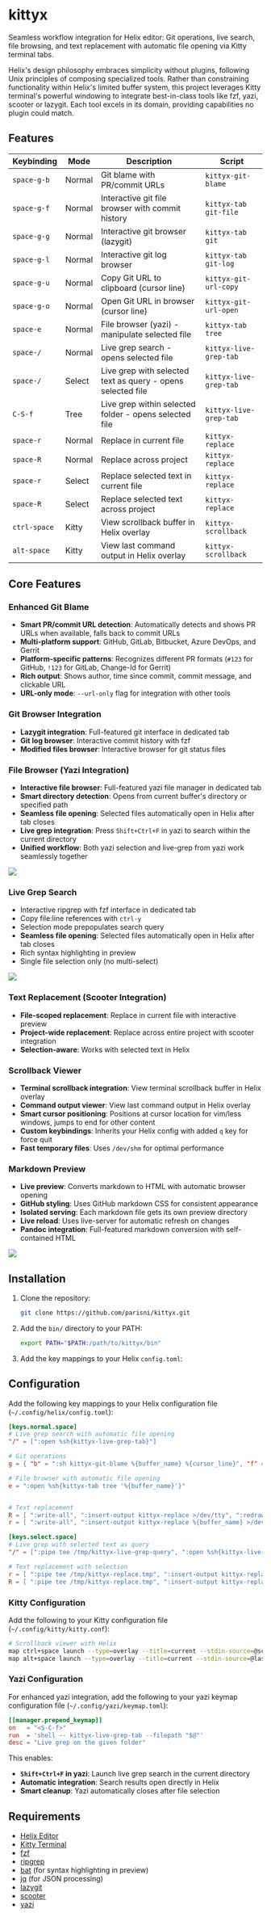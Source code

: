 # kittyx

Seamless workflow integration for Helix editor: Git operations, live search, file browsing, and text replacement with automatic file opening via Kitty terminal tabs.

Helix's design philosophy embraces simplicity without plugins, following Unix principles of composing specialized tools. Rather than constraining functionality within Helix's limited buffer system, this project leverages Kitty terminal's powerful windowing to integrate best-in-class tools like fzf, yazi, scooter or lazygit. Each tool excels in its domain, providing capabilities no plugin could match.

## Features

| Keybinding | Mode | Description | Script |
|------------|------|-------------|---------|
| `space-g-b` | Normal | Git blame with PR/commit URLs | `kittyx-git-blame` |
| `space-g-f` | Normal | Interactive git file browser with commit history | `kittyx-tab git-file` |
| `space-g-g` | Normal | Interactive git browser (lazygit) | `kittyx-tab git` |
| `space-g-l` | Normal | Interactive git log browser | `kittyx-tab git-log` |
| `space-g-u` | Normal | Copy Git URL to clipboard (cursor line) | `kittyx-git-url-copy` |
| `space-g-o` | Normal | Open Git URL in browser (cursor line) | `kittyx-git-url-open` |
| `space-e` | Normal | File browser (yazi) - manipulate selected file | `kittyx-tab tree` |
| `space-/` | Normal | Live grep search - opens selected file | `kittyx-live-grep-tab` |
| `space-/` | Select | Live grep with selected text as query - opens selected file | `kittyx-live-grep-tab` |
| `C-S-f` | Tree | Live grep within selected folder - opens selected file | `kittyx-live-grep-tab` |
| `space-r` | Normal | Replace in current file | `kittyx-replace` |
| `space-R` | Normal | Replace across project | `kittyx-replace` |
| `space-r` | Select | Replace selected text in current file | `kittyx-replace` |
| `space-R` | Select | Replace selected text across project | `kittyx-replace` |
| `ctrl-space` | Kitty | View scrollback buffer in Helix overlay | `kittyx-scrollback` |
| `alt-space` | Kitty | View last command output in Helix overlay | `kittyx-scrollback` |

## Core Features

### Enhanced Git Blame
- **Smart PR/commit URL detection**: Automatically detects and shows PR URLs when available, falls back to commit URLs
- **Multi-platform support**: GitHub, GitLab, Bitbucket, Azure DevOps, and Gerrit
- **Platform-specific patterns**: Recognizes different PR formats (`#123` for GitHub, `!123` for GitLab, Change-Id for Gerrit)
- **Rich output**: Shows author, time since commit, commit message, and clickable URL
- **URL-only mode**: `--url-only` flag for integration with other tools

### Git Browser Integration
- **Lazygit integration**: Full-featured git interface in dedicated tab
- **Git log browser**: Interactive commit history with fzf
- **Modified files browser**: Interactive browser for git status files


### File Browser (Yazi Integration)
- **Interactive file browser**: Full-featured yazi file manager in dedicated tab
- **Smart directory detection**: Opens from current buffer's directory or specified path
- **Seamless file opening**: Selected files automatically open in Helix after tab closes
- **Live grep integration**: Press `Shift+Ctrl+F` in yazi to search within the current directory
- **Unified workflow**: Both yazi selection and live-grep from yazi work seamlessly together

![](https://github.com/user-attachments/assets/1f1ca9cf-cce1-420c-960e-1a383e7cc341)

### Live Grep Search
- Interactive ripgrep with fzf interface in dedicated tab
- Copy file:line references with `ctrl-y`
- Selection mode prepopulates search query
- **Seamless file opening**: Selected files automatically open in Helix after tab closes
- Rich syntax highlighting in preview
- Single file selection only (no multi-select)

![](https://github.com/user-attachments/assets/2e894dad-2d8a-4973-a833-ae020e7bafd5)

### Text Replacement (Scooter Integration)
- **File-scoped replacement**: Replace in current file with interactive preview
- **Project-wide replacement**: Replace across entire project with scooter integration
- **Selection-aware**: Works with selected text in Helix

### Scrollback Viewer
- **Terminal scrollback integration**: View terminal scrollback buffer in Helix overlay
- **Command output viewer**: View last command output in Helix overlay  
- **Smart cursor positioning**: Positions at cursor location for vim/less windows, jumps to end for other content
- **Custom keybindings**: Inherits your Helix config with added `q` key for force quit
- **Fast temporary files**: Uses `/dev/shm` for optimal performance


### Markdown Preview
- **Live preview**: Converts markdown to HTML with automatic browser opening
- **GitHub styling**: Uses GitHub markdown CSS for consistent appearance
- **Isolated serving**: Each markdown file gets its own preview directory
- **Live reload**: Uses live-server for automatic refresh on changes
- **Pandoc integration**: Full-featured markdown conversion with self-contained HTML

![](https://github.com/user-attachments/assets/12467ce3-d1be-4346-b084-5a60651699f5)

## Installation

1. Clone the repository:
   ```bash
   git clone https://github.com/parisni/kittyx.git
   ```

2. Add the `bin/` directory to your PATH:
   ```bash
   export PATH="$PATH:/path/to/kittyx/bin"
   ```

3. Add the key mappings to your Helix `config.toml`:

## Configuration

Add the following key mappings to your Helix configuration file (`~/.config/helix/config.toml`):

```toml
[keys.normal.space]
# Live grep search with automatic file opening
"/" = [":open %sh{kittyx-live-grep-tab}"]

# Git operations
g = { "b" = ":sh kittyx-git-blame %{buffer_name} %{cursor_line}", "f" = ":sh kittyx-tab git-file %{buffer_name}", "l" = ":sh kittyx-tab git-log", "u" = ":sh kittyx-git-url-copy %{buffer_name} %{cursor_line}", "o" = ":sh kittyx-git-url-open %{buffer_name} %{cursor_line}", "g" = ":sh kittyx-tab git" }

# File browser with automatic file opening
e = ":open %sh{kittyx-tab tree '%{buffer_name}'}"


# Text replacement
R = [ ":write-all", ":insert-output kittyx-replace >/dev/tty", ":redraw", ":reload-all" ]
r = [ ":write-all", ":insert-output kittyx-replace %{buffer_name} >/dev/tty", ":redraw", ":reload-all" ]

[keys.select.space]
# Live grep with selected text as query  
"/" = [":pipe tee /tmp/kittyx-live-grep-query", ":open %sh{kittyx-live-grep-tab}"]

# Text replacement with selection
r = [ ":pipe tee /tmp/kittyx-replace.tmp", ":insert-output kittyx-replace %{buffer_name} >/dev/tty", ":redraw", ":reload-all" ]
R = [ ":pipe tee /tmp/kittyx-replace.tmp", ":insert-output kittyx-replace >/dev/tty", ":redraw", ":reload-all" ]
```

### Kitty Configuration

Add the following to your Kitty configuration file (`~/.config/kitty/kitty.conf`):

```bash
# Scrollback viewer with Helix
map ctrl+space launch --type=overlay --title=current --stdin-source=@screen_scrollback kittyx-scrollback
map alt+space launch --type=overlay --title=current --stdin-source=@last_cmd_output kittyx-scrollback
```

### Yazi Configuration

For enhanced yazi integration, add the following to your yazi keymap configuration file (`~/.config/yazi/keymap.toml`):

```toml
[[manager.prepend_keymap]]
on   = "<S-C-f>"
run  = 'shell -- kittyx-live-grep-tab --filepath "$@"'
desc = "Live grep on the given folder"
```

This enables:

- **`Shift+Ctrl+F` in yazi**: Launch live grep search in the current directory
- **Automatic integration**: Search results open directly in Helix
- **Smart cleanup**: Yazi automatically closes after file selection

## Requirements
- [Helix Editor](https://helix-editor.com/)
- [Kitty Terminal](https://sw.kovidgoyal.net/kitty/)
- [fzf](https://github.com/junegunn/fzf)
- [ripgrep](https://github.com/BurntSushi/ripgrep)
- [bat](https://github.com/sharkdp/bat) (for syntax highlighting in preview)
- [jq](https://github.com/jqlang/jq) (for JSON processing)
- [lazygit](https://github.com/jesseduffield/lazygit)
- [scooter](https://github.com/thomasschafer/scooter)
- [yazi](https://github.com/sxyazi/yazi)
